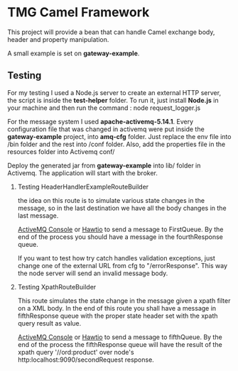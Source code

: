 TMG Camel Framework
====================

This project will provide a bean that can handle Camel exchange body, header and property manipulation.

A small example is set on **gateway-example**.


Testing
--------------

For my testing I used a Node.js server to create an external HTTP server, the script is inside the **test-helper** folder.
To run it, just install **Node.js** in your machine and then run the command : node request_logger.js

For the message system I used **apache-activemq-5.14.1**. Every configuration file that was changed in activemq were put inside
the **gateway-example** project, into  **amq-cfg** folder. Just replace the env file into /bin folder and the rest into /conf folder.
Also, add the properties file in the resources folder into Activemq conf/

Deploy the generated jar from **gateway-example** into lib/ folder in Activemq. The application will start with the broker.

1. Testing HeaderHandlerExampleRouteBuilder
  
    the idea on this route is to simulate various state changes in the message, so in the last destination we have all the body changes
    in the last message. 
    
    [ActiveMQ Console](http://localhost:8161/admin/) or [Hawtio](http://localhost:8161/hawtio/) to send a message to FirstQueue.
    By the end of the process you should have a message in the fourthResponse queue. 
    
    If you want to test how try catch handles validation exceptions, just change one of the external URL from cfg to "/errorResponse".
    This way the node server will send an invalid message body.

2. Testing XpathRouteBuilder

    This route simulates the state change in the message given a xpath filter on a XML body. In the end of this route you
    shall have a message in fifthResponse queue with the proper state header set with the xpath query result as value.

    [ActiveMQ Console](http://localhost:8161/admin/) or [Hawtio](http://localhost:8161/hawtio/) to send a message to fifthQueue.
    By the end of the process the fifthResponse queue will have the result of the xpath query '//ord:product' over node's 
    http:localhost:9090/secondRequest response.